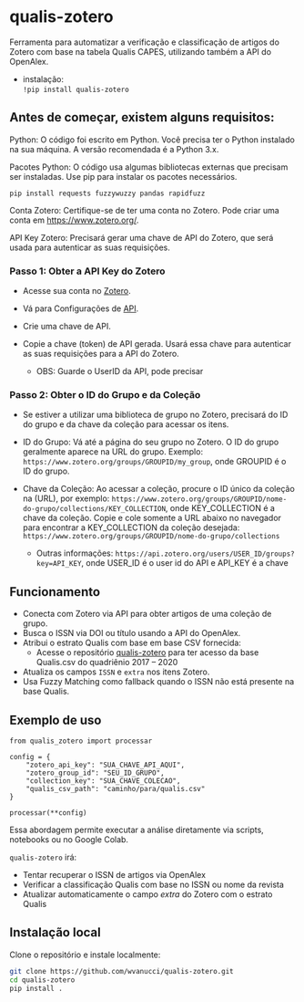 # qualis-zotero

Ferramenta para automatizar a verificação e classificação de artigos do Zotero com base na tabela Qualis CAPES, utilizando também a API do OpenAlex.

- instalação:  
`!pip install qualis-zotero`

## Antes de começar, existem alguns requisitos:

Python: O código foi escrito em Python. Você precisa ter o Python instalado na sua máquina. A versão recomendada é a Python 3.x.

Pacotes Python: O código usa algumas bibliotecas externas que precisam ser instaladas. Use pip para instalar os pacotes necessários.

`pip install requests fuzzywuzzy pandas rapidfuzz`

Conta Zotero: Certifique-se de ter uma conta no Zotero. Pode criar uma conta em https://www.zotero.org/.

API Key Zotero: Precisará gerar uma chave de API do Zotero, que será usada para autenticar as suas requisições.

### Passo 1: Obter a API Key do Zotero

- Acesse sua conta no [Zotero](https://www.zotero.org/).

- Vá para Configurações de [API](https://www.zotero.org/settings/keys0).

- Crie uma chave de API.

- Copie a chave (token) de API gerada. Usará essa chave para autenticar as suas requisições para a API do Zotero.
    - OBS: Guarde o UserID da API, pode precisar 

### Passo 2: Obter o ID do Grupo e da Coleção
- Se estiver a utilizar uma biblioteca de grupo no Zotero, precisará do ID do grupo e da chave da coleção para acessar os itens.

- ID do Grupo: Vá até a página do seu grupo no Zotero. O ID do grupo geralmente aparece na URL do grupo. Exemplo: `https://www.zotero.org/groups/GROUPID/my_group`, onde GROUPID é o ID do grupo.

- Chave da Coleção: Ao acessar a coleção, procure o ID único da coleção na (URL), por exemplo: `https://www.zotero.org/groups/GROUPID/nome-do-grupo/collections/KEY_COLLECTION`, onde KEY_COLLECTION é a chave da coleção. Copie e 
cole somente a URL abaixo no navegador para encontrar a KEY_COLLECTION da coleção desejada: `https://www.zotero.org/groups/GROUPID/nome-do-grupo/collections`

  - Outras informações: `https://api.zotero.org/users/USER_ID/groups?key=API_KEY`, onde USER_ID é o user id do API e API_KEY é a chave

## Funcionamento

- Conecta com Zotero via API para obter artigos de uma coleção de grupo.
- Busca o ISSN via DOI ou título usando a API do OpenAlex.
- Atribui o estrato Qualis com base em base CSV fornecida:
    - Acesse o repositório [qualis-zotero](https://github.com/wvanucci/qualis-zotero) para ter acesso da base Qualis.csv do quadriênio 2017 – 2020 
- Atualiza os campos `ISSN` e `extra` nos itens Zotero.
- Usa Fuzzy Matching como fallback quando o ISSN não está presente na base Qualis.



Exemplo de uso
-----------------

    from qualis_zotero import processar

    config = {
        "zotero_api_key": "SUA_CHAVE_API_AQUI",
        "zotero_group_id": "SEU_ID_GRUPO",
        "collection_key": "SUA_CHAVE_COLECAO",
        "qualis_csv_path": "caminho/para/qualis.csv"
    }

    processar(**config)

Essa abordagem permite executar a análise diretamente via scripts, notebooks ou no Google Colab.

``qualis-zotero`` irá:

- Tentar recuperar o ISSN de artigos via OpenAlex
- Verificar a classificação Qualis com base no ISSN ou nome da revista
- Atualizar automaticamente o campo *extra* do Zotero com o estrato Qualis

## Instalação local

Clone o repositório e instale localmente:

```bash
git clone https://github.com/wvanucci/qualis-zotero.git
cd qualis-zotero
pip install .


